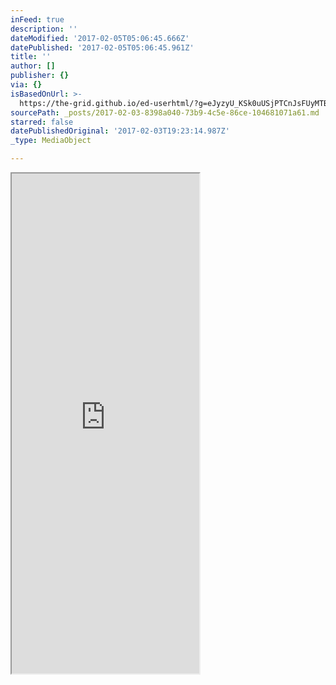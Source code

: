 ```yaml
---
inFeed: true
description: ''
dateModified: '2017-02-05T05:06:45.666Z'
datePublished: '2017-02-05T05:06:45.961Z'
title: ''
author: []
publisher: {}
via: {}
isBasedOnUrl: >-
  https://the-grid.github.io/ed-userhtml/?g=eJyzyU_KSk0uUSjPTCnJsFUyMTBQUshIzUzPKLFVMgWyUxJLEm2VkvLzs3MTi7L1isvTlOxs9CGa7ABjiBP1
sourcePath: _posts/2017-02-03-8398a040-73b9-4c5e-86ce-104681071a61.md
starred: false
datePublishedOriginal: '2017-02-03T19:23:14.987Z'
_type: MediaObject

---
```

<iframe src="https://the-grid.github.io/ed-userhtml/?g=eJwlzUEOAiEMQNG9pyBN3E5xZTTD7DxIhc6AoUKgyhxfo7v_Vn8u9wd7NSMFjQ5O1h7BRE5bVAdna-sOpry5rbkMBzGFwE84BFL6SrX2K2KjsSWdfBEcJa_sg738Spj6qzEKdeWGt52kZp6iSoZlxv96-QBiNS18" height="800" style=""></iframe>